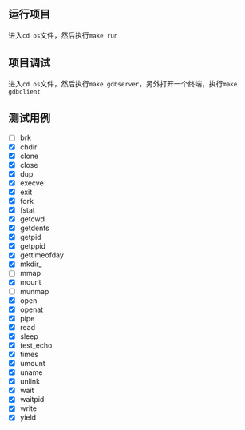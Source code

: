 ## 运行项目

进入`cd os`文件，然后执行`make run`

## 项目调试

进入`cd os`文件，然后执行`make gdbserver`，另外打开一个终端，执行`make gdbclient`

## 测试用例

- [ ] brk
- [x] chdir
- [x] clone
- [x] close
- [x] dup
- [x] execve
- [x] exit
- [x] fork
- [x] fstat
- [x] getcwd
- [x] getdents
- [x] getpid
- [x] getppid
- [x] gettimeofday
- [x] mkdir_
- [ ] mmap
- [x] mount
- [ ] munmap
- [x] open
- [x] openat
- [x] pipe
- [x] read
- [x] sleep
- [x] test_echo
- [x] times
- [x] umount
- [x] uname
- [x] unlink
- [x] wait
- [x] waitpid
- [x] write
- [x] yield